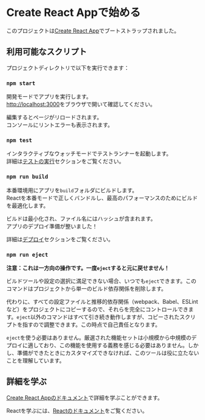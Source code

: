 # Create React Appで始める

このプロジェクトは[Create React App](https://github.com/facebook/create-react-app)でブートストラップされました。

## 利用可能なスクリプト

プロジェクトディレクトリで以下を実行できます：

### `npm start`

開発モードでアプリを実行します。\
[http://localhost:3000](http://localhost:3000)をブラウザで開いて確認してください。

編集するとページがリロードされます。\
コンソールにリントエラーも表示されます。

### `npm test`

インタラクティブなウォッチモードでテストランナーを起動します。\
詳細は[テストの実行](https://facebook.github.io/create-react-app/docs/running-tests)セクションをご覧ください。

### `npm run build`

本番環境用にアプリを`build`フォルダにビルドします。\
Reactを本番モードで正しくバンドルし、最高のパフォーマンスのためにビルドを最適化します。

ビルドは最小化され、ファイル名にはハッシュが含まれます。\
アプリのデプロイ準備が整いました！

詳細は[デプロイ](https://facebook.github.io/create-react-app/docs/deployment)セクションをご覧ください。

### `npm run eject`

**注意：これは一方向の操作です。一度`eject`すると元に戻せません！**

ビルドツールや設定の選択に満足できない場合、いつでも`eject`できます。このコマンドはプロジェクトから単一のビルド依存関係を削除します。

代わりに、すべての設定ファイルと推移的依存関係（webpack、Babel、ESLintなど）をプロジェクトにコピーするので、それらを完全にコントロールできます。`eject`以外のコマンドはすべて引き続き動作しますが、コピーされたスクリプトを指すので調整できます。この時点で自己責任となります。

`eject`を使う必要はありません。厳選された機能セットは小規模から中規模のデプロイに適しており、この機能を使用する義務を感じる必要はありません。しかし、準備ができたときにカスタマイズできなければ、このツールは役に立たないことを理解しています。

## 詳細を学ぶ

[Create React Appのドキュメント](https://facebook.github.io/create-react-app/docs/getting-started)で詳細を学ぶことができます。

Reactを学ぶには、[Reactのドキュメント](https://reactjs.org/)をご覧ください。